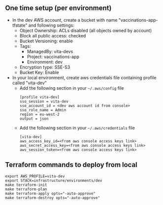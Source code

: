 ## One time setup (per environment)
- In the dev AWS account, create a bucket with name "vaccinations-app-tfstate" and following settings:
  - Object Ownership: ACLs disabled (all objects owned by account)
  - Block all public access: checked
  - Bucket Versioning: enable
  - Tags:
    - ManagedBy: vita-devs
    - Project: vaccinations-app
    - Environment: dev
  - Encryption type: SSE-S3
  - Bucket Key: Enable
- In your local environment, create aws credentials file containing profile called "vita-dev"
  - Add the following section in your `~/.aws/config` file
    ```
    [profile vita-dev]
    sso_session = vita-dev
    sso_account_id = <dev aws account id from console>
    sso_role_name = Admin
    region = eu-west-2
    output = json
    ```
  - Add the following section in your `~/.aws/credentials` file
    ```
    [vita-dev]
    aws_access_key_id=<from aws console access keys link>
    aws_secret_access_key=<from aws console access keys link>
    aws_session_token=<from aws console access keys link>
    ```

## Terraform commands to deploy from local
  ```
  export AWS_PROFILE=vita-dev
  export STACK=infrastructure/environments/dev
  make terraform-init
  make terraform-plan
  make terraform-apply opts="-auto-approve"
  make terraform-destroy opts="-auto-approve"
  ```
